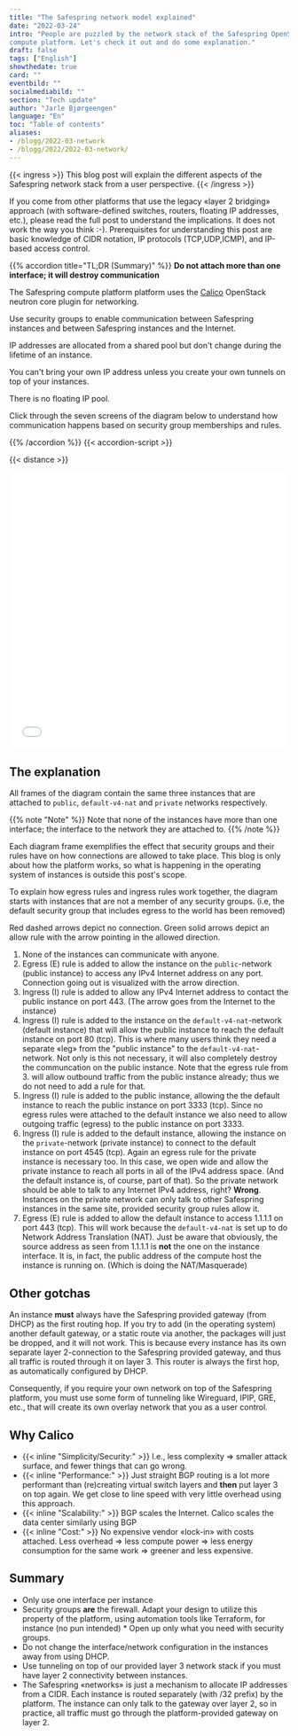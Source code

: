 ```yaml
---
title: "The Safespring network model explained"
date: "2022-03-24"
intro: "People are puzzled by the network stack of the Safespring OpenStack
compute platform. Let's check it out and do some explanation."
draft: false
tags: ["English"]
showthedate: true
card: ""
eventbild: ""
socialmediabild: ""
section: "Tech update"
author: "Jarle Bjørgeengen"
language: "En"
toc: "Table of contents"
aliases:
- /blogg/2022-03-network
- /blogg/2022/2022-03-network/
---
```


{{< ingress >}}
This blog post will explain the different aspects of the Safespring network
stack from a user perspective.
{{< /ingress >}}

If you come from other platforms that use the legacy
«layer 2 bridging» approach (with software-defined switches, routers,
floating IP addresses, etc.), please read the full post to understand the
implications. It does not work the way you think :-). Prerequisites for
understanding this post are basic knowledge of CIDR notation, IP protocols
(TCP,UDP,ICMP), and IP-based access control.


{{% accordion title="TL;DR (Summary)" %}}
**Do not attach more than one interface; it will destroy communication**  

The Safespring compute platform platform uses the [Calico][calico] OpenStack neutron core
plugin for networking.  

Use security groups to enable communication between
Safespring instances and between Safespring instances and the Internet.  

IP addresses are allocated from a shared pool but don't change during the
lifetime of an instance.  

You can't bring your own IP address unless you create your own tunnels on top
of your instances.  

There is no floating IP pool.  

Click through the seven screens of the diagram below to understand how
communication happens based on security group memberships and rules.  

{{% /accordion %}}
{{< accordion-script >}}

{{< distance >}}

[calico]: https://www.tigera.io/project-calico/

<iframe src="/img/safespring-network.sozi.html"  width="100%" height="500" style="border:0"></iframe>

## The explanation

All frames of the diagram contain the same three instances that are attached
to `public`, `default-v4-nat` and `private` networks respectively.

{{% note "Note" %}}
Note that none of the instances have more than one interface; the interface to the network they are attached to.
{{% /note %}}

Each diagram frame exemplifies the effect that security groups and their rules have on how
connections are allowed to take place. This blog is only about how the platform
works, so what is happening in the operating system of instances is outside
this post's scope.


To explain how egress rules and ingress rules work together, the
diagram starts with instances that are not a member of any security groups.
(i.e, the default security group that includes egress to the world has been
removed)

Red dashed arrows depict no connection. Green solid arrows depict an allow rule
with the arrow pointing in the allowed direction.


1. None of the instances can communicate with anyone.
2. Egress (E) rule is added to allow the instance on the `public`-network
   (public instance) to access any IPv4 Internet address on any
port. Connection going out is visualized with the arrow direction.  
3. Ingress (I) rule is added to allow any IPv4 Internet address to contact the
   public instance on port 443. (The arrow goes from the Internet to the
instance)
4. Ingress (I) rule is added to the instance on the `default-v4-nat`-network
   (default instance) that will allow the public instance to reach the default
instance on port 80 (tcp). This is where many users think they need a separate
«leg» from the "public instance" to the `default-v4-nat`-network. Not only is
this not necessary, it will also completely destroy the communcation on the public
instance. Note that the egress rule from 3. will allow outbound
traffic from the public instance already; thus we do not need to add a rule for
that.
5. Ingress (I) rule is added to the public instance, allowing the the
   default instance to reach the public instance on port 3333 (tcp). Since
no egress rules were attached to the default instance we also need to
allow outgoing traffic (egress) to the public instance on port 3333.
6. Ingress (I) rule is added to the default instance, allowing the instance on
   the `private`-network (private instance) to connect to the default instance
on port 4545 (tcp). Again an egress rule for the private instance is necessary
too. In this case, we open wide and allow the private instance to reach all
ports in all of the IPv4 address space. (And the default instance is, of course,
part of that). So the private network should be able to talk to any Internet
IPv4 address, right? **Wrong**. Instances on the private network can only talk
to other Safespring instances in the same site, provided security group rules
allow it.    
7. Egress (E) rule is added to allow the default instance to access 1.1.1.1 on
   port 443 (tcp). This will work because the `default-v4-nat` is set up to do Network Address
Translation (NAT). Just be aware that obviously, the source
address as seen from 1.1.1.1 is **not** the one on the instance interface. It
is, in fact, the public address of the compute host the instance is running on.
(Which is doing the NAT/Masquerade)  

## Other gotchas

An instance **must** always have the Safespring provided gateway (from
DHCP) as the first routing hop. If you try to add (in the operating
system) another default gateway, or a static route via another, the packages
will just be dropped, and it will not work.
This is because every instance has its own separate layer 2-connection to the
Safespring provided gateway, and thus all traffic is routed through it on layer
3. This router is always the first hop, as automatically configured by DHCP.

Consequently, if you require your own network on top of the Safespring
platform, you must use some form of tunneling like Wireguard, IPIP, GRE, etc.,
that will create its own overlay network that you as a user control.

## Why Calico  

* {{< inline "Simplicity/Security:" >}} I.e., less complexity => smaller attack surface, and fewer
things that can go wrong.
* {{< inline "Performance:" >}} Just straight BGP routing is a lot more performant than
(re)creating virtual switch layers and **then** put layer 3 on top again. We
get close to line speed with very little overhead using this approach.
* {{< inline "Scalability:" >}} BGP scales the Internet. Calico scales the data center similarly
using BGP
* {{< inline "Cost:" >}} No expensive vendor «lock-in» with costs attached. Less overhead =>
less compute power => less energy consumption for the same work => greener and
less expensive.  

## Summary

* Only use one interface per instance
* Security groups **are** the firewall. Adapt your design to utilize this
property of the platform, using automation tools like Terraform, for instance
(no pun intended) * Open up only what you need with security groups.
* Do not change the interface/network configuration in the instances away from
using DHCP.
* Use tunneling on top of our provided layer 3 network stack if you must
have layer 2 connectivity between instances.
* The Safespring «networks» is just a mechanism to allocate IP addresses from a
CIDR. Each instance is routed separately (with /32 prefix) by the platform. The
instance can only talk to the gateway over layer 2, so in practice, all
traffic must go through the platform-provided gateway on layer 2.
